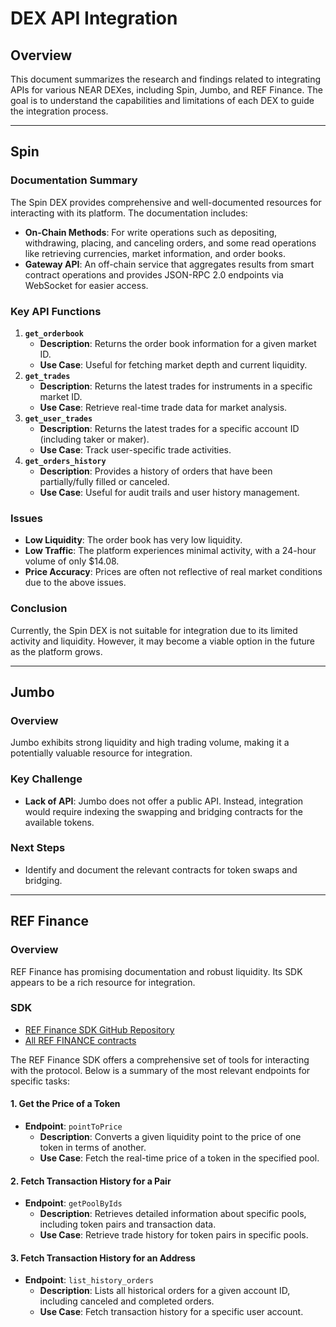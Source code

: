 # DEX API Integration

## Overview

This document summarizes the research and findings related to integrating APIs for various NEAR DEXes, including Spin, Jumbo, and REF Finance. The goal is to understand the capabilities and limitations of each DEX to guide the integration process.

---

## Spin

### Documentation Summary

The Spin DEX provides comprehensive and well-documented resources for interacting with its platform. The documentation includes:

- **On-Chain Methods**: For write operations such as depositing, withdrawing, placing, and canceling orders, and some read operations like retrieving currencies, market information, and order books.
- **Gateway API**: An off-chain service that aggregates results from smart contract operations and provides JSON-RPC 2.0 endpoints via WebSocket for easier access.

### Key API Functions

1. **`get_orderbook`**
    - **Description**: Returns the order book information for a given market ID.
    - **Use Case**: Useful for fetching market depth and current liquidity.
2. **`get_trades`**
    - **Description**: Returns the latest trades for instruments in a specific market ID.
    - **Use Case**: Retrieve real-time trade data for market analysis.
3. **`get_user_trades`**
    - **Description**: Returns the latest trades for a specific account ID (including taker or maker).
    - **Use Case**: Track user-specific trade activities.
4. **`get_orders_history`**
    - **Description**: Provides a history of orders that have been partially/fully filled or canceled.
    - **Use Case**: Useful for audit trails and user history management.

### Issues

- **Low Liquidity**: The order book has very low liquidity.
- **Low Traffic**: The platform experiences minimal activity, with a 24-hour volume of only $14.08.
- **Price Accuracy**: Prices are often not reflective of real market conditions due to the above issues.

### Conclusion

Currently, the Spin DEX is not suitable for integration due to its limited activity and liquidity. However, it may become a viable option in the future as the platform grows.

---

## Jumbo

### Overview

Jumbo exhibits strong liquidity and high trading volume, making it a potentially valuable resource for integration.

### Key Challenge

- **Lack of API**: Jumbo does not offer a public API. Instead, integration would require indexing the swapping and bridging contracts for the available tokens.

### Next Steps

- Identify and document the relevant contracts for token swaps and bridging.

---

## REF Finance

### Overview

REF Finance has promising documentation and robust liquidity. Its SDK appears to be a rich resource for integration.

### SDK

- [REF Finance SDK GitHub Repository](https://github.com/ref-finance/ref-sdk)
- [All REF FINANCE contracts](https://guide.ref.finance/developers/contracts)

The REF Finance SDK offers a comprehensive set of tools for interacting with the protocol. Below is a summary of the most relevant endpoints for specific tasks:

#### **1. Get the Price of a Token**

- **Endpoint**: `pointToPrice`
    - **Description**: Converts a given liquidity point to the price of one token in terms of another.
    - **Use Case**: Fetch the real-time price of a token in the specified pool.

#### **2. Fetch Transaction History for a Pair**

- **Endpoint**: `getPoolByIds`
    - **Description**: Retrieves detailed information about specific pools, including token pairs and transaction data.
    - **Use Case**: Retrieve trade history for token pairs in specific pools.

#### **3. Fetch Transaction History for an Address**

- **Endpoint**: `list_history_orders`
    - **Description**: Lists all historical orders for a given account ID, including canceled and completed orders.
    - **Use Case**: Fetch transaction history for a specific user account.


